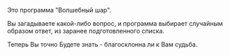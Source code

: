 Это программа "Волшебный шар".

Вы загадываете какой-либо вопрос, и программа 
выбирает случайным образом ответ, из заранее 
подготовленного списка.

Теперь Вы точно Будете знать - 
благосклонна ли к Вам судьба.
